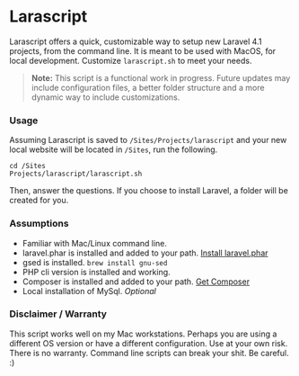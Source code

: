 # Larascript

Larascript offers a quick, customizable way to setup new Laravel 4.1 projects, from the command line. It is meant to be used with MacOS, for local development. Customize `larascript.sh` to meet your needs.

> **Note:** This script is a functional work in progress. Future updates may include configuration files, a better folder structure and a more dynamic way to include customizations.


### Usage

Assuming Larascript is saved to `/Sites/Projects/larascript` and your new local website will be located in `/Sites`, run the following.

```shell
cd /Sites
Projects/larascript/larascript.sh
```
Then, answer the questions. If you choose to install Laravel, a folder will be created for you.


### Assumptions

- Familiar with Mac/Linux command line.
- laravel.phar is installed and added to your path. [Install laravel.phar](http://laravel.com/docs/installation#install-laravel)
- gsed is installed. `brew install gnu-sed`
- PHP cli version is installed and working.
- Composer is installed and added to your path. [Get Composer](http://getcomposer.org)
- Local installation of MySql. _Optional_


### Disclaimer / Warranty

This script works well on my Mac workstations. Perhaps you are using a different OS version or have a different configuration. Use at your own risk. There is no warranty. Command line scripts can break your shit. Be careful. :)
